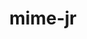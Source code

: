 ---
id: 439
title: mime-jr
types: [psychic,fairy]
image: https://raw.githubusercontent.com/PokeAPI/sprites/master/sprites/pokemon/439.png
---